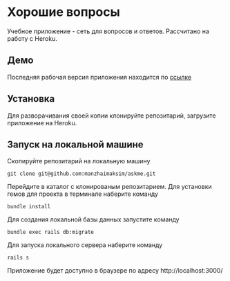 # Хорошие вопросы

Учебное приложение - сеть для вопросов и ответов.
Рассчитано на работу с Heroku.

## Демо
Последняя рабочая версия приложения находится по [ссылке](https://polar-dusk-50616.herokuapp.com/)

## Установка
Для разворачивания своей копии клонируйте репозитарий, загрузите приложение на Heroku.

## Запуск на локальной машине
Скопируйте репозитарий на локальную машину
```
git clone git@github.com:manzhaimaksim/askme.git
```

Перейдите в каталог с клонированым репозитарием. Для установки гемов для проекта в терминале наберите команду 
```
bundle install
```

Для создания локальной базы данных запустите команду
```
bundle exec rails db:migrate
```

Для запуска локального сервера наберите команду
```
rails s
```

Приложение будет доступно в браузере по адресу http://localhost:3000/
